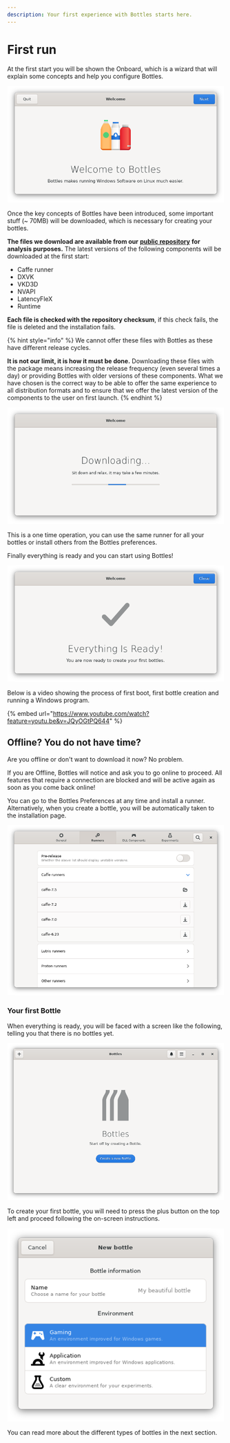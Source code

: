 ```yaml
---
description: Your first experience with Bottles starts here.
---
```


# First run

At the first start you will be shown the Onboard, which is a wizard that will explain some concepts and help you configure Bottles.

![Bottles - Welcome](<../.gitbook/assets/getting_started/first_run/Welcome.png>)

Once the key concepts of Bottles have been introduced, some important stuff (\~ 70MB) will be downloaded, which is necessary for creating your bottles.

**The files we download are available from our** [**public repository**](https://github.com/bottlesdevs/components) **for analysis purposes.** The latest versions of the following components will be downloaded at the first start:


* Caffe runner
* DXVK
* VKD3D
* NVAPI
* LatencyFleX
* Runtime 

**Each file is checked with the repository checksum**, if this check fails, the file is deleted and the installation fails.

{% hint style="info" %}
We cannot offer these files with Bottles as these have different release cycles.

**It is not our limit, it is how it must be done.** Downloading these files with the package means increasing the release frequency (even several times a day) or providing Bottles with older versions of these components. What we have chosen is the correct way to be able to offer the same experience to all distribution formats and to ensure that we offer the latest version of the components to the user on first launch.
{% endhint %}

![Downloading the first runner](<../.gitbook/assets/getting_started/first_run/Downloading.png>)

This is a one time operation, you can use the same runner for all your bottles or install others from the Bottles preferences.

Finally everything is ready and you can start using Bottles!

![Everything is ready!](<../.gitbook/assets/getting_started/first_run/Ready.png>)

Below is a video showing the process of first boot, first bottle creation and running a Windows program.

{% embed url="https://www.youtube.com/watch?feature=youtu.be&v=JQyOGtPQ644" %}

## Offline? You do not have time?

Are you offline or don't want to download it now? No problem.

If you are Offline, Bottles will notice and ask you to go online to proceed. All features that require a connection are blocked and will be active again as soon as you come back online!

You can go to the Bottles Preferences at any time and install a runner. Alternatively, when you create a bottle, you will be automatically taken to the installation page.

![Bottles - Preferences - Runners](<../.gitbook/assets/components/runners/Main.png>)

### Your first Bottle

When everything is ready, you will be faced with a screen like the following, telling you that there is no bottles yet.

![Empty bottles view](<../.gitbook/assets/getting_started/first_run/NoBottles.png>)

To create your first bottle, you will need to press the plus button on the top left and proceed following the on-screen instructions.

![Bottle creation](<../.gitbook/assets/getting_started/first_run/NewBottle.png>)

You can read more about the different types of bottles in the next section.
